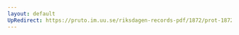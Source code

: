 ```yaml
---
layout: default
UpRedirect: https://pruto.im.uu.se/riksdagen-records-pdf/1872/prot-1872--fk--224.pdf
---
```

